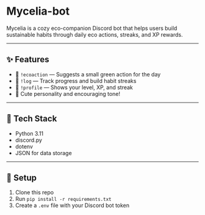 # Mycelia-bot

Mycelia is a cozy eco-companion Discord bot that helps users build sustainable habits through daily eco actions, streaks, and XP rewards.

---

## ✨ Features
- 🌱 `!ecoaction` — Suggests a small green action for the day  
- 🔁 `!log` — Track progress and build habit streaks  
- 🌳 `!profile` — Shows your level, XP, and streak  
- 💬 Cute personality and encouraging tone!

---

## 🧠 Tech Stack
- Python 3.11
- discord.py
- dotenv
- JSON for data storage

---

## 🚀 Setup
1. Clone this repo  
2. Run `pip install -r requirements.txt`  
3. Create a `.env` file with your Discord bot token
